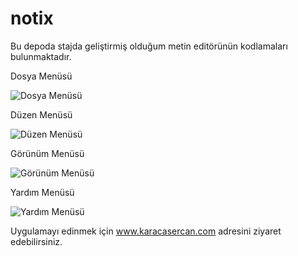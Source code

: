 # notix

Bu depoda stajda geliştirmiş olduğum metin editörünün kodlamaları bulunmaktadır.

Dosya Menüsü

![Dosya Menüsü](http://www.karacasercan.com/gallery_gen/254825bd305313ffb300c124b5964f18_gallery.png)

Düzen Menüsü

![Düzen Menüsü](http://www.karacasercan.com/gallery_gen/254825bd305313ffb300c124b5964f18_gallery.png)

Görünüm Menüsü

![Görünüm Menüsü](http://www.karacasercan.com/gallery_gen/a877e9551185b2e1b2ce8f692f2e29b6_gallery.png)

Yardım Menüsü

![Yardım Menüsü](http://www.karacasercan.com/gallery_gen/1465cbf7cf3c5c7facdcbdaa09a56239_gallery.png)

Uygulamayı edinmek için www.karacasercan.com adresini ziyaret edebilirsiniz.
